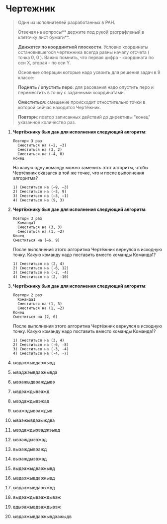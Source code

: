 # Чертежник

> Один из исполнителей разработанных в РАН.
>
> Отвечая на вопросы** держите под рукой разграфленый в клеточку лист бумаги**.
>
> **Движется по координтной плоскости**. Условно координаты остановившегося чертежника всегда равны началу отсчета \( точка 0, 0 \). Важно помнить, что первая цифра - координата по оси X, вторая - по оси Y.
>
> Основные операции которые надо усвоить для решения задач в 9 классе:
>
> **Поднять / опустить перо**: для расования надо опустить перо и переместить в точку с заданными координатами.
>
> **Сместиться**: смещение происходит отностительно точки в которой сейчас находится Чертёжник.
>
> **Повтори**: повтор записанных действий до директивы "конец" указанное количество раз.

1. **Чертёжнику был дан для исполнения следующий алгоритм:**

   ```
   Повтори 3 раз
     Сместиться на (–2, –3) 
     Сместиться на (3, 2) 
     Сместиться на (–4, 0)
   конец
   ```

   На какую одну команду можно заменить этот алгоритм, чтобы Чертёжник оказался в той же точке, что и после выполнения алгоритма?

   ```
   1) Сместиться на (–9, –3)   
   2) Сместиться на (–3, 9)   
   3) Сместиться на (–3, –1)   
   4) Сместиться на (9, 3)
   ```

2. **Чертёжнику был дан для исполнения следующий алгоритм:**

   ```
   Повтори 3 раз
     Команда1 
     Сместиться на (3, 3) 
     Сместиться на (1, –2)
   Конец
   Сместиться на (–6, 9)
   ```

   После выполнения этого алгоритма Чертёжник вернулся в исходную точку. Какую команду надо поставить вместо команды Команда1?

   ```
   1) Сместиться на (2, 4)   
   2) Сместиться на (-6, 12)   
   3) Сместиться на (-2, -4)   
   4) Сместиться на (2, -10)
   ```

3. **Чертёжнику был дан для исполнения следующий алгоритм**:

   ```
   Повтори 2 раз
     Команда1 
     Сместиться на (1, 3) 
     Сместиться на (1, –2)
   Конец
   Сместиться на (2, 6)
   ```

   После выполнения этого алгоритма Чертёжник вернулся в исходную точку. Какую команду надо поставить вместо команды Команда1?

   ```
   1) Сместиться на (3, 4)   
   2) Сместиться на (-6, -8)   
   3) Сместиться на (-3, -4)   
   4) Сместиться на (-4, -7)   
   ```

4. ывдаэжывдаэжывд
5. ываджэывдаэжывда
6. ывэажыдвэаждывэ
7. ывдэаждывэажд
8. ывэдаждывэжад
9. ыважэдывэаждыв
10. ываэжывдаэыждва
11. ывэдаждыэваджэывд
12. ывэаждыэвжад
13. выэаждывэажд
14. выэаждыэвжад
15. выдэажыдваэжывд
16. ывдаэжывдаэжывд
17. ывдаэжывдаэыжвд
18. выдэаждывэаждывэж
19. вдыэажывдэаждывэж
20. ывдаэжывдаэжывдэажыдв 



